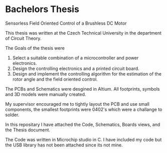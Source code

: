 # Bachelors Thesis

Sensorless Field Oriented Control of a Brushless DC Motor

This thesis was written at the Czech Technical University in the department of Circuit Theory.

The Goals of the thesis were

1. Select a suitable combination of a microcontroller and power electronics.
2. Design the controlling electronics and a printed circuit board.
3. Design and implement the controlling algorithm for the estimation of the rotor angle and the field oriented control.

The PCBs and Schematics were desgined in Altium. All footprints, symbols and 3D models were manually created.

My supervisor encouraged me to tightly layout the PCB and use small components, the smallest footprints were 0402's which were a challange to solder.

In this repositary I have attached the Code, Schematics, Boards views, and the Thesis document.

The Code was written in Microchip studio in C. I have included my code but the USB library has not been attached since its not mine.


